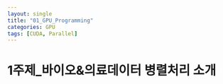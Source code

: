 ```yaml
---
layout: single
title: "01_GPU_Programming"
categories: GPU
tags: [CUDA, Parallel]
---
```


# 1주제_바이오&의료데이터 병렬처리 소개
